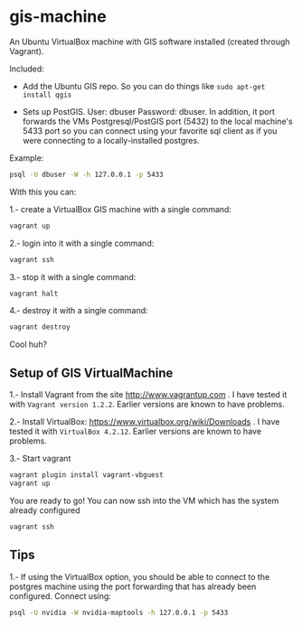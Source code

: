 gis-machine
===========

An Ubuntu VirtualBox machine with GIS software installed (created through Vagrant). 

Included:

- Add the Ubuntu GIS repo.
  So you can do things like ```sudo apt-get install qgis```
  
  
- Sets up PostGIS. 
  User: dbuser Password: dbuser. In addition, it port forwards the VMs Postgresql/PostGIS port (5432) to the local machine's 5433 port so you can connect using your favorite sql client as if you were connecting to a locally-installed postgres. 

Example:

```bash
psql -U dbuser -W -h 127.0.0.1 -p 5433
```


With this you can:

1.- create a VirtualBox GIS machine with a single command:

```bash
vagrant up
```

2.- login into it with a single command:

```bash
vagrant ssh
```

3.- stop it with a single command:

```bash
vagrant halt
```

4.- destroy it with a single command:

```bash
vagrant destroy
```

Cool huh?

## Setup of GIS VirtualMachine

1.- Install Vagrant from the site http://www.vagrantup.com . I have tested it with ```Vagrant version 1.2.2```. Earlier versions are known to have problems.

2.- Install VirtualBox: https://www.virtualbox.org/wiki/Downloads . I have tested it with ```VirtualBox 4.2.12```. Earlier versions are known to have problems.

3.- Start vagrant

```bash
vagrant plugin install vagrant-vbguest
vagrant up
```

You are ready to go! You can now ssh into the VM which has the system already configured

 ```bash
 vagrant ssh
 ```
 


## Tips

1.- If using the VirtualBox option, you should be able to connect to the postgres machine using the port forwarding
that has already been configured. Connect using:

```bash
psql -U nvidia -W nvidia-maptools -h 127.0.0.1 -p 5433
```



